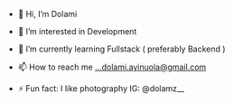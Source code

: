 - 👋 Hi, I’m Dolami
- 👀 I’m interested in Development
- 🌱 I’m currently learning Fullstack ( preferably Backend )
- 📫 How to reach me ...dolami.ayinuola@gmail.com

- ⚡ Fun fact: I like photography IG: @dolamz__

<!---
Daveyblitz/Daveyblitz is a ✨ special ✨ repository because its `README.md` (this file) appears on your GitHub profile.
You can click the Preview link to take a look at your changes.
--->
